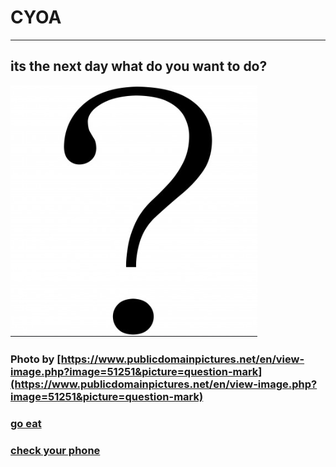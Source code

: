 # CYOA
---
## its the next day what do you want to do?

  ![ALT TEXT](mark.PNG)
  
### Photo by [https://www.publicdomainpictures.net/en/view-image.php?image=51251&picture=question-mark](https://www.publicdomainpictures.net/en/view-image.php?image=51251&picture=question-mark)

### [go eat](eat.md)
### [check your phone](invite.md)